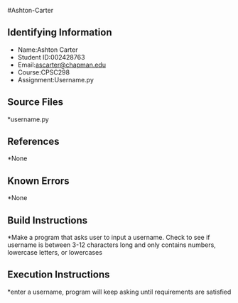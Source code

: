 #Ashton-Carter 

## Identifying Information

* Name:Ashton Carter
* Student ID:002428763
* Email:ascarter@chapman.edu
* Course:CPSC298
* Assignment:Username.py

## Source Files

*username.py

## References

*None

## Known Errors

*None

## Build Instructions

*Make a program that asks user to input a username.  Check to see if username is between 3-12 characters long and only contains numbers, lowercase letters, or lowercases

## Execution Instructions

*enter a username, program will keep asking until requirements are satisfied
